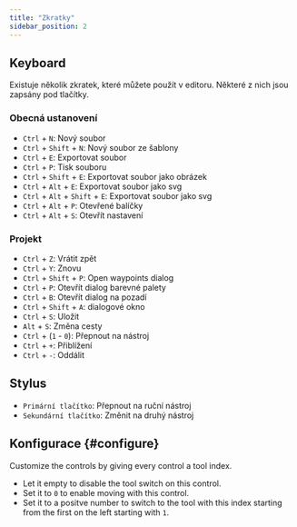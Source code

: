 ```yaml
---
title: "Zkratky"
sidebar_position: 2
---
```



## Keyboard

Existuje několik zkratek, které můžete použít v editoru. Některé z nich jsou zapsány pod tlačítky.

### Obecná ustanovení

* `Ctrl` + `N`: Nový soubor
* `Ctrl` + `Shift` + `N`: Nový soubor ze šablony
* `Ctrl` + `E`: Exportovat soubor
* `Ctrl` + `P`: Tisk souboru
* `Ctrl` + `Shift` + `E`: Exportovat soubor jako obrázek
* `Ctrl` + `Alt` + `E`: Exportovat soubor jako svg
* `Ctrl` + `Alt` + `Shift` + `E`: Exportovat soubor jako svg
* `Ctrl` + `Alt` + `P`: Otevřené balíčky
* `Ctrl` + `Alt` + `S`: Otevřít nastavení

### Projekt

* `Ctrl` + `Z`: Vrátit zpět
* `Ctrl` + `Y`: Znovu
* `Ctrl` + `Shift` + `P`: Open waypoints dialog
* `Ctrl` + `P`: Otevřít dialog barevné palety
* `Ctrl` + `B`: Otevřít dialog na pozadí
* `Ctrl` + `Shift` + `A`: dialogové okno
* `Ctrl` + `S`: Uložit
* `Alt` + `S`: Změna cesty
* `Ctrl` + (`1` - `0`): Přepnout na nástroj
* `Ctrl` + `+`: Přiblížení
* `Ctrl` + `-`: Oddálit

## Stylus

* `Primární tlačítko`: Přepnout na ruční nástroj
* `Sekundární tlačítko`: Změnit na druhý nástroj

## Konfigurace {#configure}

Customize the controls by giving every control a tool index.

* Let it empty to disable the tool switch on this control.
* Set it to `0` to enable moving with this control.
* Set it to a positve number to switch to the tool with this index starting from the first on the left starting with `1`.
